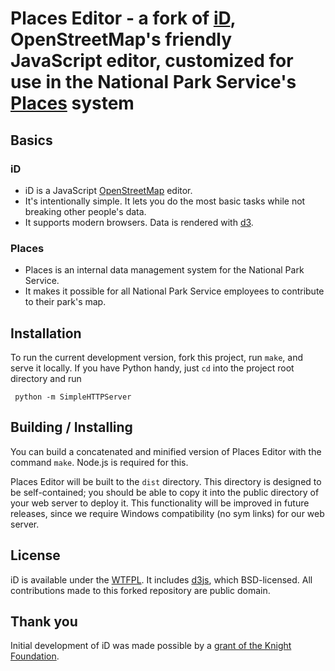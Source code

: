 # Places Editor - a fork of [iD](https://github.com/openstreetmap/id), OpenStreetMap's friendly JavaScript editor, customized for use in the National Park Service's [Places](http://www.nps.gov/tools/places/) system

## Basics

### iD

* iD is a JavaScript [OpenStreetMap](http://www.openstreetmap.org/) editor.
* It's intentionally simple. It lets you do the most basic tasks while not breaking other people's data.
* It supports modern browsers. Data is rendered with [d3](http://d3js.org/).

### Places

* Places is an internal data management system for the National Park Service.
* It makes it possible for all National Park Service employees to contribute to their park's map.

## Installation

To run the current development version, fork this project, run `make`, and serve it locally.
If you have Python handy, just `cd` into the project root directory and run

     python -m SimpleHTTPServer

## Building / Installing

You can build a concatenated and minified version of Places Editor with the command `make`. Node.js is required for this.

Places Editor will be built to the `dist` directory. This directory is designed to be self-contained; you should be able to copy it into the public directory of your web server to deploy it. This functionality will be improved in future releases, since we require Windows compatibility (no sym links) for our web server.

## License

iD is available under the [WTFPL](http://sam.zoy.org/wtfpl/). It includes [d3js](http://d3js.org/), which BSD-licensed. All contributions made to this forked repository are public domain.

## Thank you

Initial development of iD was made possible by a [grant of the Knight Foundation](http://www.mapbox.com/blog/knight-invests-openstreetmap/).
